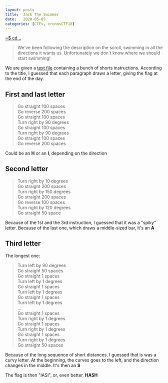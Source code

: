 ```yaml
---
layout: posts
title:  Jack The Swimmer
date:   2020-05-05
categories: [CTFs, cronosCTF18]
---
```


[~$ cd ..](ctfs/cronosctf18/2020/05/05/index.html)

>We've been following the description on the scroll, swimming in all the
>directions it wants us. Unfortunately we don't know where we should start swimming!

We are given a [text file](/assets/res/CTFs/cronos_18/draw_flag/DrawFlag.txt) containing a bunch of shorts instructions. According to the title, I guessed that each paragraph
draws a letter, giving the flag at the end of the day.

## First and last letter

>Go straight 100 spaces  
>Go reverse 200 spaces  
>Go straight 100 spaces  
>Turn right by 90 degrees  
>Go straight 100 spaces  
>Turn right by 90 degrees  
>Go straight 100 spaces  
>Go reverse 200 spaces  

Could be an **H** or an **I**, depending on the direction

## Second letter

>Turn right by 10 degrees  
>Go straight 200 spaces  
>Turn right by 150 degrees  
>Go straight 200 spaces  
>Go reverse 100 spaces  
>Turn right by 120 degrees  
>Go straight 50 space  

Because of the 1st and the 3rd instruction, I guessed that it was a "spiky" letter. Because of the last one, which draws a middle-sized bar, it's an **A**

## Third letter

The longest one:

>Turn left by 90 degrees  
>Go straight 50 spaces  
>Go straight 1 spaces  
>Turn left by 1 degrees  
>Go straight 1 spaces  
>Turn left by 1 degrees  
>Go straight 1 spaces  
>Turn left by 1 degrees  
>...  
>Go straight 1 spaces  
>Turn right by 1 degrees  
>Go straight 1 spaces  
>Turn right by 1 degrees  
>Go straight 1 spaces  
>Turn right by 1 degrees  
>Go straight 50 spaces  

Because of the long sequence of short distances, I guessed that is was a curvy letter. At the beginning, the curves goes to the left, and the direction changes in the middle. It's then an **S**

The flag is then "IASI", or, even better, **HASH**
